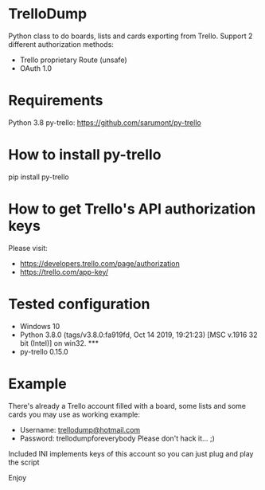 # TrelloDump
Python class to do boards, lists and cards exporting from Trello. Support 2 different authorization methods:
 - Trello proprietary Route (unsafe)
 - OAuth 1.0

# Requirements
Python 3.8
py-trello: https://github.com/sarumont/py-trello

# How to install py-trello
pip install py-trello

# How to get Trello's API authorization keys
Please visit:
 - https://developers.trello.com/page/authorization
 - https://trello.com/app-key/

# Tested configuration
 - Windows 10
 - Python 3.8.0 (tags/v3.8.0:fa919fd, Oct 14 2019, 19:21:23) [MSC v.1916 32 bit (Intel)] on win32. ***
 - py-trello 0.15.0

# Example
There's already a Trello account filled with a board, some lists and some cards you may use as working example:
 - Username: trellodump@hotmail.com
 - Password: trellodumpforeverybody
Please don't hack it... ;)

Included INI implements keys of this account so you can just plug and play the script

Enjoy

